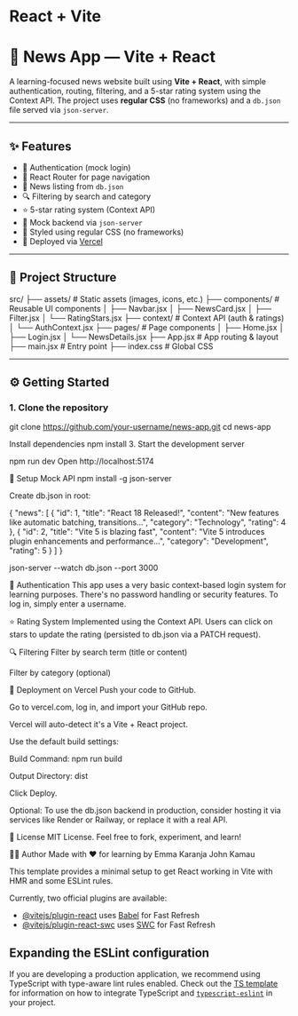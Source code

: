 # React + Vite

# 📰 News App — Vite + React

A learning-focused news website built using **Vite + React**, with simple authentication, routing, filtering, and a 5-star rating system using the Context API. The project uses **regular CSS** (no frameworks) and a `db.json` file served via `json-server`.

---

## ✨ Features

- 🔐 Authentication (mock login)
- 🧭 React Router for page navigation
- 📰 News listing from `db.json`
- 🔍 Filtering by search and category
- ⭐ 5-star rating system (Context API)
- 💾 Mock backend via `json-server`
- 🎨 Styled using regular CSS (no frameworks)
- 🚀 Deployed via [Vercel](https://vercel.com/)

---

## 📁 Project Structure

src/
├── assets/ # Static assets (images, icons, etc.)
├── components/ # Reusable UI components
│ ├── Navbar.jsx
│ ├── NewsCard.jsx
│ ├── Filter.jsx
│ └── RatingStars.jsx
├── context/ # Context API (auth & ratings)
│ └── AuthContext.jsx
├── pages/ # Page components
│ ├── Home.jsx
│ ├── Login.jsx
│ └── NewsDetails.jsx
├── App.jsx # App routing & layout
├── main.jsx # Entry point
├── index.css # Global CSS

---

## ⚙️ Getting Started

### 1. Clone the repository


git clone https://github.com/your-username/news-app.git
cd news-app


 Install dependencies
npm install
3. Start the development server

npm run dev
Open http://localhost:5174

📡 Setup Mock API
npm install -g json-server

Create db.json in root:

{
  "news": [
    {
      "id": 1,
      "title": "React 18 Released!",
      "content": "New features like automatic batching, transitions...",
      "category": "Technology",
      "rating": 4
    },
    {
      "id": 2,
      "title": "Vite 5 is blazing fast",
      "content": "Vite 5 introduces plugin enhancements and performance...",
      "category": "Development",
      "rating": 5
    }
  ]
}

json-server --watch db.json --port 3000

🧠 Authentication
This app uses a very basic context-based login system for learning purposes. There's no password handling or security features. To log in, simply enter a username.

⭐ Rating System
Implemented using the Context API. Users can click on stars to update the rating (persisted to db.json via a PATCH request).

🔍 Filtering
Filter by search term (title or content)

Filter by category (optional)

🚀 Deployment on Vercel
Push your code to GitHub.

Go to vercel.com, log in, and import your GitHub repo.

Vercel will auto-detect it's a Vite + React project.

Use the default build settings:

Build Command: npm run build

Output Directory: dist

Click Deploy.

Optional: To use the db.json backend in production, consider hosting it via services like Render or Railway, or replace it with a real API.

📄 License
MIT License. Feel free to fork, experiment, and learn!

👨‍💻 Author
Made with ❤️ for learning by Emma Karanja
                             John Kamau


This template provides a minimal setup to get React working in Vite with HMR and some ESLint rules.

Currently, two official plugins are available:

- [@vitejs/plugin-react](https://github.com/vitejs/vite-plugin-react/blob/main/packages/plugin-react) uses [Babel](https://babeljs.io/) for Fast Refresh
- [@vitejs/plugin-react-swc](https://github.com/vitejs/vite-plugin-react/blob/main/packages/plugin-react-swc) uses [SWC](https://swc.rs/) for Fast Refresh

## Expanding the ESLint configuration

If you are developing a production application, we recommend using TypeScript with type-aware lint rules enabled. Check out the [TS template](https://github.com/vitejs/vite/tree/main/packages/create-vite/template-react-ts) for information on how to integrate TypeScript and [`typescript-eslint`](https://typescript-eslint.io) in your project.
